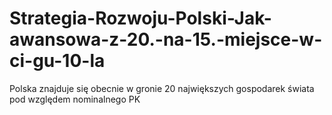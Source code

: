 # Strategia-Rozwoju-Polski-Jak-awansowa-z-20.-na-15.-miejsce-w-ci-gu-10-la
Polska znajduje się obecnie w gronie 20 największych gospodarek świata pod względem nominalnego PK
